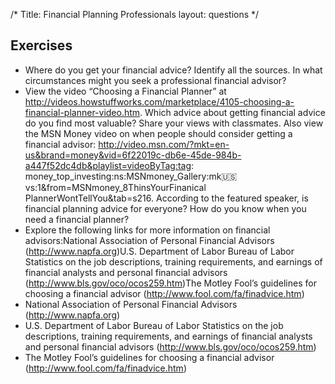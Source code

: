 /*
Title: Financial Planning Professionals
layout: questions
*/

## Exercises

- Where do you get your financial advice? Identify all the sources. In what circumstances might you seek a professional financial advisor?
- View the video “Choosing a Financial Planner” at http://videos.howstuffworks.com/marketplace/4105-choosing-a-financial-planner-video.htm. Which advice about getting financial advice do you find most valuable? Share your views with classmates. Also view the MSN Money video on when people should consider getting a financial advisor: http://video.msn.com/?mkt=en-us&brand=money&vid=6f22019c-db6e-45de-984b-a447f52dc4db&playlist=videoByTag:tag: money_top_investing:ns:MSNmoney_Gallery:mk:us:vs:1&from=MSNmoney_8ThinsYourFinanical PlannerWontTellYou&tab=s216. According to the featured speaker, is financial planning advice for everyone? How do you know when you need a financial planner?
- Explore the following links for more information on financial advisors:National Association of Personal Financial Advisors (http://www.napfa.org)U.S. Department of Labor Bureau of Labor Statistics on the job descriptions, training requirements, and earnings of financial analysts and personal financial advisors (http://www.bls.gov/oco/ocos259.htm)The Motley Fool’s guidelines for choosing a financial advisor (http://www.fool.com/fa/finadvice.htm)
- National Association of Personal Financial Advisors (http://www.napfa.org)
- U.S. Department of Labor Bureau of Labor Statistics on the job descriptions, training requirements, and earnings of financial analysts and personal financial advisors (http://www.bls.gov/oco/ocos259.htm)
- The Motley Fool’s guidelines for choosing a financial advisor (http://www.fool.com/fa/finadvice.htm)

